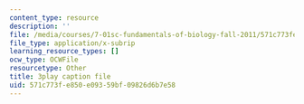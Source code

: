 ```yaml
---
content_type: resource
description: ''
file: /media/courses/7-01sc-fundamentals-of-biology-fall-2011/571c773fe850e09359bf09826d6b7e58_o_1dTvszV4Y.srt
file_type: application/x-subrip
learning_resource_types: []
ocw_type: OCWFile
resourcetype: Other
title: 3play caption file
uid: 571c773f-e850-e093-59bf-09826d6b7e58
---
```

